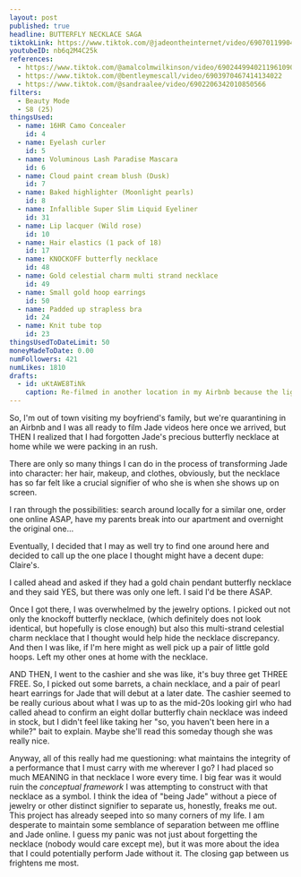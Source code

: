 ```yaml
---
layout: post
published: true
headline: BUTTERFLY NECKLACE SAGA
tiktokLink: https://www.tiktok.com/@jadeontheinternet/video/6907011990447770886
youtubeID: nb6q2M4C25k
references:
  - https://www.tiktok.com/@amalcolmwilkinson/video/6902449940211961090
  - https://www.tiktok.com/@bentleymescall/video/6903970467414134022
  - https://www.tiktok.com/@sandraalee/video/6902206342010850566
filters:
  - Beauty Mode
  - S8 (25)
thingsUsed:
  - name: 16HR Camo Concealer
    id: 4
  - name: Eyelash curler
    id: 5
  - name: Voluminous Lash Paradise Mascara
    id: 6
  - name: Cloud paint cream blush (Dusk)
    id: 7
  - name: Baked highlighter (Moonlight pearls)
    id: 8
  - name: Infallible Super Slim Liquid Eyeliner
    id: 31
  - name: Lip lacquer (Wild rose)
    id: 10
  - name: Hair elastics (1 pack of 18)
    id: 17
  - name: KNOCKOFF butterfly necklace
    id: 48
  - name: Gold celestial charm multi strand necklace
    id: 49
  - name: Small gold hoop earrings
    id: 50
  - name: Padded up strapless bra
    id: 24
  - name: Knit tube top
    id: 23
thingsUsedToDateLimit: 50
moneyMadeToDate: 0.00
numFollowers: 421
numLikes: 1810
drafts:
  - id: uKtAWE8TiNk
    caption: Re-filmed in another location in my Airbnb because the lighting here isn't great.
---
```


So, I'm out of town visiting my boyfriend's family, but we're quarantining in an Airbnb and I was all ready to film Jade videos here once we arrived, but THEN I realized that I had forgotten Jade's precious butterfly necklace at home while we were packing in an rush.

There are only so many things I can do in the process of transforming Jade into character: her hair, makeup, and clothes, obviously, but the necklace has so far felt like a crucial signifier of who she is when she shows up on screen.

I ran through the possibilities: search around locally for a similar one, order one online ASAP, have my parents break into our apartment and overnight the original one...

Eventually, I decided that I may as well try to find one around here and decided to call up the one place I thought might have a decent dupe: Claire's.

I called ahead and asked if they had a gold chain pendant butterfly necklace and they said YES, but there was only one left. I said I'd be there ASAP.

Once I got there, I was overwhelmed by the jewelry options. I picked out not only the knockoff butterfly necklace, (which definitely does not look identical, but hopefully is close enough) but also this multi-strand celestial charm necklace that I thought would help hide the necklace discrepancy. And then I was like, if I'm here might as well pick up a pair of little gold hoops. Left my other ones at home with the necklace.

AND THEN, I went to the cashier and she was like, it's buy three get THREE FREE. So, I picked out some barrets, a chain necklace, and a pair of pearl heart earrings for Jade that will debut at a later date. The cashier seemed to be really curious about what I was up to as the mid-20s looking girl who had called ahead to confirm an eight dollar butterfly chain necklace was indeed in stock, but I didn't feel like taking her "so, you haven't been here in a while?" bait to explain. Maybe she'll read this someday though she was really nice.

Anyway, all of this really had me questioning: what maintains the integrity of a performance that I must carry with me wherever I go? I had placed so much MEANING in that necklace I wore every time. I big fear was it would ruin the _conceptual framework_ I was attempting to construct with that necklace as a symbol. I think the idea of "being Jade" without a piece of jewelry or other distinct signifier to separate us, honestly, freaks me out. This project has already seeped into so many corners of my life. I am desperate to maintain some semblance of separation between me offline and Jade online. I guess my panic was not just about forgetting the necklace (nobody would care except me), but it was more about the idea that I could potentially perform Jade without it. The closing gap between us frightens me most.
